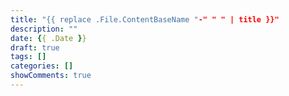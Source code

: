 ```yaml
---
title: "{{ replace .File.ContentBaseName "-" " " | title }}"
description: ""
date: {{ .Date }}
draft: true
tags: []
categories: []
showComments: true
---
```

